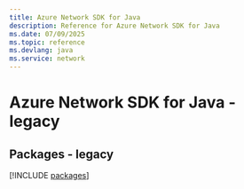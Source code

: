 ```yaml
---
title: Azure Network SDK for Java
description: Reference for Azure Network SDK for Java
ms.date: 07/09/2025
ms.topic: reference
ms.devlang: java
ms.service: network
---
```

# Azure Network SDK for Java - legacy
## Packages - legacy
[!INCLUDE [packages](network-index.md)]